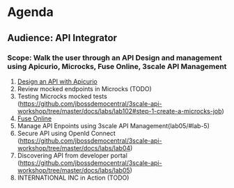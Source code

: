 # Agenda
## Audience: API Integrator
### Scope: Walk the user through an API Design and management using Apicurio, Microcks, Fuse Online, 3scale API Management 

1. [Design an API with Apicurio](lab01/#lab-1)
2. Review mocked endpoints in Microcks (TODO)
3. Testing Microcks mocked tests (https://github.com/jbossdemocentral/3scale-api-workshop/tree/master/docs/labs/lab102#step-1-create-a-microcks-job) 
4. [Fuse Online](lab04/#lab-4) 
5. Manage API Enpoints using 3scale API Management(lab05/#lab-5)
6. Secure API using OpenId Connect (https://github.com/jbossdemocentral/3scale-api-workshop/tree/master/docs/labs/lab04) 
7. Discovering API from developer portal (https://github.com/jbossdemocentral/3scale-api-workshop/tree/master/docs/labs/lab05)
8. INTERNATIONAL INC in Action (TODO)
